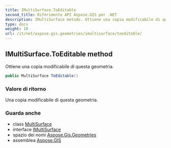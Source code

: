 ```yaml
---
title: IMultiSurface.ToEditable
second_title: Riferimento API Aspose.GIS per .NET
description: IMultiSurface metodo. Ottiene una copia modificabile di questa geometria.
type: docs
weight: 10
url: /it/net/aspose.gis.geometries/imultisurface/toeditable/
---
```

## IMultiSurface.ToEditable method

Ottiene una copia modificabile di questa geometria.

```csharp
public MultiSurface ToEditable()
```

### Valore di ritorno

Una copia modificabile di questa geometria.

### Guarda anche

* class [MultiSurface](../../multisurface/)
* interface [IMultiSurface](../)
* spazio dei nomi [Aspose.Gis.Geometries](../../imultisurface/)
* assemblea [Aspose.GIS](../../../)


